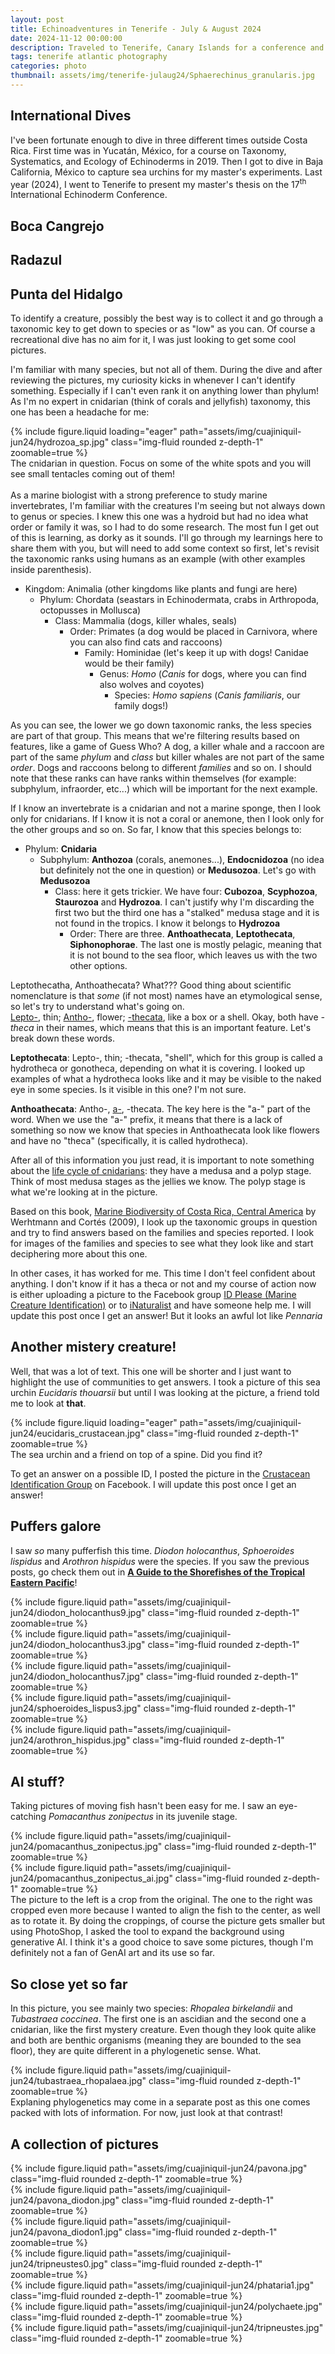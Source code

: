 ```yaml
---
layout: post
title: Echinoadventures in Tenerife - July & August 2024
date: 2024-11-12 00:00:00
description: Traveled to Tenerife, Canary Islands for a conference and enjoyed a couple of dives  
tags: tenerife atlantic photography
categories: photo
thumbnail: assets/img/tenerife-julaug24/Sphaerechinus_granularis.jpg
---
```


## International Dives
I've been fortunate enough to dive in three different times outside Costa Rica. First time was in Yucatán, México, for a course on Taxonomy, Systematics, and Ecology of Echinoderms in 2019. Then I got to dive in Baja California, México to capture sea urchins for my master's experiments. Last year (2024), I went to Tenerife to present my master's thesis on the 17<sup>th</sup> International Echinoderm Conference.



## Boca Cangrejo

## Radazul

## Punta del Hidalgo

To identify a creature, possibly the best way is to collect it and go through a taxonomic key to get down to species or as "low" as you can. Of course a recreational dive has no aim for it, I was just looking to get some cool pictures.

I'm familiar with many species, but not all of them. During the dive and after reviewing the pictures, my curiosity kicks in whenever I can't identify something. Especially if I can't even rank it on anything lower than phylum! As I'm no expert in cnidarian (think of corals and jellyfish) taxonomy, this one has been a headache for me:

<div class="row mt-3">
    <div class="col-lg mt-3 mt-md-0">
        {% include figure.liquid loading="eager" path="assets/img/cuajiniquil-jun24/hydrozoa_sp.jpg" class="img-fluid rounded z-depth-1" zoomable=true %}
    </div>
</div>
<div class ="caption">
  The cnidarian in question. Focus on some of the white spots and you will see small tentacles coming out of them! 
</div>
<br>
As a marine biologist with a strong preference to study marine invertebrates, I'm familiar with the creatures I'm seeing but not always down to genus or species. I knew this one was a hydroid but had no idea what order or family it was, so I had to do some research. The most fun I get out of this is learning, as dorky as it sounds. I'll go through my learnings here to share them with you, but will need to add some context so first, let's revisit the taxonomic ranks using humans as an example (with other examples inside parenthesis).

* Kingdom: Animalia (other kingdoms like plants and fungi are here)
    * Phylum: Chordata (seastars in Echinodermata, crabs in Arthropoda, octopusses in Mollusca)
      * Class: Mammalia (dogs, killer whales, seals)
         * Order: Primates (a dog would be placed in Carnivora, where you can also find cats and raccoons)
            * Family: Hominidae (let's keep it up with dogs! Canidae would be their family)
                * Genus: *Homo* (*Canis* for dogs, where you can find also wolves and coyotes)
                    * Species: *Homo sapiens* (*Canis familiaris*, our family dogs!)

As you can see, the lower we go down taxonomic ranks, the less species are part of that group. This means that we're filtering results based on features, like a game of Guess Who? A dog, a killer whale and a raccoon are part of the same *phylum* and *class* but killer whales are not part of the same *order*. Dogs and raccoons belong to different *families* and so on. 
I should note that these ranks can have ranks within themselves (for example: subphylum, infraorder, etc...) which will be important for the next example.

If I know an invertebrate is a cnidarian and not a marine sponge, then I look only for cnidarians. If I know it is not a coral or anemone, then I look only for the other groups and so on. So far, I know that this species belongs to:
* Phylum: **Cnidaria**
    * Subphylum: **Anthozoa** (corals, anemones...), **Endocnidozoa** (no idea but definitely not the one in question) or **Medusozoa**. Let's go with **Medusozoa**
      * Class: here it gets trickier. We have four: **Cubozoa**, **Scyphozoa**, **Staurozoa** and **Hydrozoa**. I can't justify why I'm discarding the first two but the third one has a "stalked" medusa stage and it is not found in the tropics. I know it belongs to **Hydrozoa**
        * Order: There are three. **Anthoathecata**, **Leptothecata**, **Siphonophorae**. The last one is mostly pelagic, meaning that it is not bound to the sea floor, which leaves us with the two other options.


Leptothecatha, Anthoathecata?  What??? Good thing about scientific nomenclature is that *some* (if not most) names have an etymological sense, so let's try to understand what's going on.  
[Lepto-](https://en.wiktionary.org/wiki/lepto-), thin; [Antho-](https://en.wiktionary.org/wiki/antho-), flower; [-thecata](https://en.wiktionary.org/wiki/theca), like a box or a shell. Okay, both have *-theca* in their names, which means that this is an important feature. Let's break down these words.

**Leptothecata**: Lepto-, thin; -thecata, "shell", which for this group is called a hydrotheca or gonotheca, depending on what it is covering. I looked up examples of what a hydrotheca looks like and it may be visible to the naked eye in some species. Is it visible in this one? I'm not sure.

**Anthoathecata**: Antho-, [a-](https://en.wiktionary.org/wiki/a-), -thecata. The key here is the "a-" part of the word. When we use the "a-" prefix, it means that there is a lack of something so now we know that species in Anthoathecata look like flowers and have no "theca" (specifically, it is called hydrotheca). 

After all of this information you just read, it is important to note something about the [life cycle of cnidarians](https://manoa.hawaii.edu/exploringourfluidearth/biological/invertebrates/phylum-cnidaria#:~:text=Many%20cnidarians%20take%20two%20main%20structural%20forms%20during%20their%20life%20cycles%2C%20a%20polyp%20form%20and%20a%20medusa%20form): they have a medusa and a polyp stage. Think of most medusa stages as the jellies we know. The polyp stage is what we're looking at in the picture. 

Based on this book, [Marine Biodiversity of Costa Rica, Central America](https://link.springer.com/book/10.1007/978-1-4020-8278-8#:~:text=How%20many%20marine%20species%20are,5%25%20of%20the%20world's%20total.) by Werhtmann and Cortés (2009), I look up the taxonomic groups in question and try to find answers based on the families and species reported. I look for images of the families and species to see what they look like and start deciphering more about this one. 

In other cases, it has worked for me. This time I don't feel confident about anything. I don't know if it has a theca or not and my course of action now is either uploading a picture to the Facebook group [ID Please (Marine Creature Identification)](https://www.facebook.com/share/g/1AnyVC1oZX/) or to [iNaturalist](https://www.inaturalist.org/home) and have someone help me. I will update this post once I get an answer! But it looks an awful lot like *Pennaria* 


## Another mistery creature!
Well, that was a lot of text. This one will be shorter and I just want to highlight the use of communities to get answers. I took a picture of this sea urchin *Eucidaris thouarsii* but until I was looking at the picture, a friend told me to look at **that**.

<div class="row mt-3">
    <div class="col-lg mt-3 mt-md-0">
        {% include figure.liquid loading="eager" path="assets/img/cuajiniquil-jun24/eucidaris_crustacean.jpg" class="img-fluid rounded z-depth-1" zoomable=true %}
    </div>
</div>
<div class ="caption">
  The sea urchin and a friend on top of a spine. Did you find it? 
</div>

To get an answer on a possible ID, I posted the picture in the [Crustacean Identification Group](https://www.facebook.com/share/g/17tTNZYzSe/) on Facebook. I will update this post once I get an answer!


## Puffers galore

I saw *so* many pufferfish this time. *Diodon holocanthus*, *Sphoeroides lispidus* and *Arothron hispidus* were the species. If you saw the previous posts, go check them out in **[A Guide to the Shorefishes of the Tropical Eastern Pacific](https://biogeodb.stri.si.edu/sftep/en/)**!


<div class="row mt-3">
    <div class="col-sm mt-3 mt-md-0">
        {% include figure.liquid path="assets/img/cuajiniquil-jun24/diodon_holocanthus9.jpg" class="img-fluid rounded z-depth-1" zoomable=true %}
    </div>
    <div class="col-sm mt-3 mt-md-0">
        {% include figure.liquid path="assets/img/cuajiniquil-jun24/diodon_holocanthus3.jpg" class="img-fluid rounded z-depth-1" zoomable=true %}
    </div>
    <div class="col-sm mt-3 mt-md-0">
        {% include figure.liquid path="assets/img/cuajiniquil-jun24/diodon_holocanthus7.jpg" class="img-fluid rounded z-depth-1" zoomable=true %}
    </div>
</div>

<div class="row mt-3">
    <div class="col-sm mt-3 mt-md-0">
        {% include figure.liquid path="assets/img/cuajiniquil-jun24/sphoeroides_lispus3.jpg" class="img-fluid rounded z-depth-1" zoomable=true %}
    </div>
    <div class="col-sm mt-3 mt-md-0">
        {% include figure.liquid path="assets/img/cuajiniquil-jun24/arothron_hispidus.jpg" class="img-fluid rounded z-depth-1" zoomable=true %}
    </div>
</div>

## AI stuff?
Taking pictures of moving fish hasn't been easy for me. I saw an eye-catching *Pomacanthus zonipectus* in its juvenile stage.

<div class="row mt-3">
    <div class="col-sm mt-3 mt-md-0">
        {% include figure.liquid path="assets/img/cuajiniquil-jun24/pomacanthus_zonipectus.jpg" class="img-fluid rounded z-depth-1" zoomable=true %}
    </div>
    <div class="col-sm mt-3 mt-md-0">
        {% include figure.liquid path="assets/img/cuajiniquil-jun24/pomacanthus_zonipectus_ai.jpg" class="img-fluid rounded z-depth-1" zoomable=true %}
    </div>
</div>
The picture to the left is a crop from the original. The one to the right was cropped even more because I wanted to align the fish to the center, as well as to rotate it. By doing the croppings, of course the picture gets smaller but using PhotoShop, I asked the tool to expand the background using generative AI. I think it's a good choice to save some pictures, though I'm definitely not a fan of GenAI art and its use so far. 

## So close yet so far

In this picture, you see mainly two species: *Rhopalea birkelandii* and *Tubastraea coccinea*. The first one is an ascidian and the second one a cnidarian, like the first mystery creature. Even though they look quite alike and both are benthic organisms (meaning they are bounded to the sea floor), they are quite different in a phylogenetic sense. What. 

<div class="row mt-3">
    <div class="col-sm mt-3 mt-md-0">
        {% include figure.liquid path="assets/img/cuajiniquil-jun24/tubastraea_rhopalaea.jpg" class="img-fluid rounded z-depth-1" zoomable=true %}
    </div>
</div>
Explaning phylogenetics may come in a separate post as this one comes packed with lots of information. For now, just look at that contrast!
<br>

## A collection of pictures
<div class="row mt-3">
    <div class="col-sm mt-3 mt-md-0">
        {% include figure.liquid path="assets/img/cuajiniquil-jun24/pavona.jpg" class="img-fluid rounded z-depth-1" zoomable=true %}
    </div>
</div>
<div class="row mt-3">
    <div class="col-sm mt-3 mt-md-0">
        {% include figure.liquid path="assets/img/cuajiniquil-jun24/pavona_diodon.jpg" class="img-fluid rounded z-depth-1" zoomable=true %}
    </div>
    <div class="col-sm mt-3 mt-md-0">
        {% include figure.liquid path="assets/img/cuajiniquil-jun24/pavona_diodon1.jpg" class="img-fluid rounded z-depth-1" zoomable=true %}
    </div>
</div>

<div class="row mt-3">
    <div class="col-sm mt-3 mt-md-0">
        {% include figure.liquid path="assets/img/cuajiniquil-jun24/tripneustes0.jpg" class="img-fluid rounded z-depth-1" zoomable=true %}
    </div>
    <div class="col-sm mt-3 mt-md-0">
        {% include figure.liquid path="assets/img/cuajiniquil-jun24/phataria1.jpg" class="img-fluid rounded z-depth-1" zoomable=true %}
    </div>
    <div class="col-sm mt-3 mt-md-0">
        {% include figure.liquid path="assets/img/cuajiniquil-jun24/polychaete.jpg" class="img-fluid rounded z-depth-1" zoomable=true %}
    </div>
</div>

<div class="row mt-3">
    <div class="col-sm mt-3 mt-md-0">
        {% include figure.liquid path="assets/img/cuajiniquil-jun24/tripneustes.jpg" class="img-fluid rounded z-depth-1" zoomable=true %}
    </div>
</div>